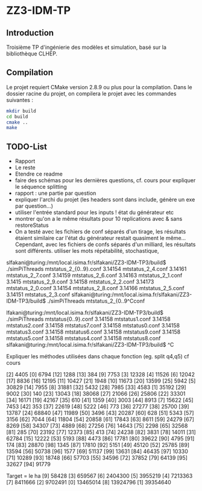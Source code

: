 # ZZ3-IDM-TP

## Introduction
Troisième TP d'ingénierie des modèles et simulation, basé sur la bibliothèque CLHEP.


## Compilation
Le projet requiert CMake version 2.8.9 ou plus pour la compilation.
Dans le dossier racine du projet, on compilera le projet avec les commandes suivantes :
```bash
mkdir build
cd build
cmake ..
make
```

## TODO-List
* Rapport
* Le reste
* Etendre ce readme
* faire des schémas pour les dernières questions, cf. cours pour expliquer le séquence splitting
* rapport : une partie par question
* expliquer l'archi du projet (les headers sont dans include, génère un exe par question...)
* utiliser l'entrée standard pour les inputs ! état du générateur etc
* montrer qu'on a le même résultats pour 10 replications avec & sans restoreStatus
* On a testé avec les fichiers de conf séparés d'un tirage, les résultats étaient similaire car l'état du générateur restait quasiment le même... 
Cependant, avec les fichiers de confs séparés d'un milliard, les résultats sont différents.
utiliser les mots répétabilité, stochastique, 

slfakani@turing:/mnt/local.isima.fr/slfakani/ZZ3-IDM-TP3/build$ ./simPiThreads mtstatus_2_{0..9}.conf 3.14154 mtstatus_2_4.conf
3.14161 mtstatus_2_7.conf
3.14159 mtstatus_2_6.conf
3.14163 mtstatus_2_1.conf
3.1415 mtstatus_2_9.conf
3.14158 mtstatus_2_2.conf
3.14173 mtstatus_2_0.conf
3.14154 mtstatus_2_8.conf
3.14166 mtstatus_2_5.conf
3.14151 mtstatus_2_3.conf
slfakani@turing:/mnt/local.isima.fr/slfakani/ZZ3-IDM-TP3/build$ ./simPiThreads mtstatus_2_{0..9^Cconf 

lfakani@turing:/mnt/local.isima.fr/slfakani/ZZ3-IDM-TP3/build$ ./simPiThreads mtstatus{0..9}.conf 
3.14158 mtstatus1.conf
3.14158 mtstatus2.conf
3.14158 mtstatus7.conf
3.14158 mtstatus0.conf
3.14158 mtstatus3.conf
3.14158 mtstatus6.conf
3.14158 mtstatus9.conf
3.14158 mtstatus5.conf
3.14158 mtstatus4.conf
3.14158 mtstatus8.conf
slfakani@turing:/mnt/local.isima.fr/slfakani/ZZ3-IDM-TP3/build$ ^C

Expliquer les méthodes utilisées dans chaque fonction (eg. split q4,q5)
cf cours


[2] 4405
[0] 6794
[12] 1288
[13] 384
[9] 7753
[3] 12328
[4] 11526
[6] 12042
[17] 8836
[16] 12195
[11] 10427
[21] 1948
[10] 11673
[20] 13599
[25] 5942
[5] 30829
[14] 7955
[8] 31881
[32] 5432
[28] 7985
[33] 4583
[1] 35192
[29] 9002
[30] 140
[23] 13043
[18] 38068
[27] 21066
[26] 25806
[22] 33301
[34] 16171
[19] 42167
[35] 610
[41] 1359
[40] 3003
[44] 8913
[7] 15622
[45] 7453
[42] 353
[37] 22619
[48] 5222
[46] 773
[36] 27277
[38] 25700
[39] 13787
[24] 68840
[47] 11989
[50] 3496
[43] 20287
[60] 628
[51] 5343
[57] 3156
[62] 7044
[64] 11804
[54] 20858
[61] 17843
[63] 8611
[59] 24279
[67] 8269
[58] 34307
[73] 4889
[68] 27256
[76] 14643
[75] 2298
[65] 32568
[81] 285
[70] 23192
[77] 12373
[85] 413
[74] 24238
[82] 3831
[78] 14011
[31] 62784
[15] 12222
[53] 5193
[88] 4473
[86] 17781
[80] 39622
[90] 4795
[91] 174
[83] 28870
[98] 1345
[87] 17810
[92] 5151
[49] 45120
[52] 25785
[89] 13594
[56] 50738
[96] 1577
[69] 51137
[99] 13631
[84] 46435
[97] 10330
[71] 10289
[93] 18748
[66] 57703
[55] 34596
[72] 37852
[79] 64139
[95] 32627
[94] 91779


Target = le ha
[9] 58428
[3] 659567
[6] 2404300
[5] 3955219
[4] 7213363
[7] 8411666
[2] 9702491
[0] 13465014
[8] 13924796
[1] 39354640
